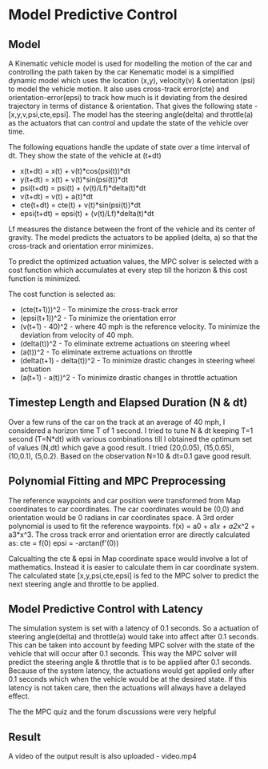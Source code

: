 # Model Predictive Control

## Model
A Kinematic vehicle model is used for modelling the motion of the car and controlling the path taken by the car
Kenematic model is a simplified dynamic model which uses the location (x,y), velocity(v) & orientation (psi) to model the vehicle motion. It also uses cross-track error(cte) and orientation-error(epsi) to track how much is it deviating from the desired trajectory in terms of distance & orientation. That gives the following state - [x,y,v,psi,cte,epsi]. The model has the steering angle(delta) and throttle(a) as the actuators that can control and update the state of the vehicle over time.

The following equations handle the update of state over a time interval of dt. They show the state of the vehicle at (t+dt)
- x(t+dt) = x(t) + v(t)*cos(psi(t))*dt
- y(t+dt) = x(t) + v(t)*sin(psi(t))*dt
- psi(t+dt) = psi(t) + (v(t)/Lf)*delta(t)*dt
- v(t+dt) = v(t) + a(t)*dt
- cte(t+dt) = cte(t) + v(t)*sin(psi(t))*dt
- epsi(t+dt) = epsi(t) + (v(t)/Lf)*delta(t)*dt

Lf measures the distance between the front of the vehicle and its center of gravity.
The model predicts the actuators to be applied (delta, a) so that the cross-track and orientation error minimizes.

To predict the optimized actuation values, the MPC solver is selected with a cost function which accumulates at every step till the horizon & this cost function is minimized.

The cost function is selected as:
* (cte(t+1)))^2 - To minimize the cross-track error
* (epsi(t+1))^2 - To minimize the orientation error
* (v(t+1) - 40)^2 - where 40 mph is the reference velocity. To minimize the deviation from velocity of 40 mph.
* (delta(t))^2 - To eliminate extreme actuations on steering wheel
* (a(t))^2 - To eliminate extreme actuations on throttle
* (delta(t+1) - delta(t))^2 - To minimize drastic changes in steering wheel actuation
* (a(t+1) - a(t))^2 - To minimize drastic changes in throttle actuation

## Timestep Length and Elapsed Duration (N & dt)

Over a few runs of the car on the track at an average of 40 mph, I considered a horizon time T of 1 second. 
I tried to tune N & dt keeping T=1 second (T=N*dt) with various combinations till I obtained the optimum set of values  (N,dt) which gave a good result. I tried (20,0.05), (15,0.65), (10,0.1), (5,0.2).
Based on the observation N=10 & dt=0.1 gave good result.

## Polynomial Fitting and MPC Preprocessing

 The reference waypoints and car position were transformed from Map coordinates to car coordinates. The car coordinates would be (0,0) and orientation would be 0 radians in car coordinates space. A 3rd order polynomial is used to fit the reference waypoints.
 f(x) = a0 + a1*x + a2*x^2 + a3*x^3.
 The cross track error and orientation error are directly calculated as:
 cte = f(0)
 epsi = -arctan(f'(0))
 
Calcualting the cte & epsi in Map coordinate space would involve a lot of mathematics. Instead it is easier to calculate them in car coordinate system. 
The calculated state [x,y,psi,cte,epsi] is fed to the MPC solver to predict the next steering angle and throttle to be applied.

## Model Predictive Control with Latency

The simulation system is set with a latency of 0.1 seconds. So a actuation of steering angle(delta) and throttle(a) would take into affect after 0.1 seconds. This can be taken into account by feeding MPC solver with the state of the vehicle that will occur after 0.1 seconds. This way the MPC solver will predict the steering angle & throttle that is to be applied after 0.1 seconds. Because of the system latency, the actuations would get applied only after 0.1 seconds which when the vehicle would be at the desired state. If this latency is not taken care, then the actuations will always have a delayed effect.

The the MPC quiz and the forum discussions were very helpful

## Result
A video of the output result is also uploaded - video.mp4
